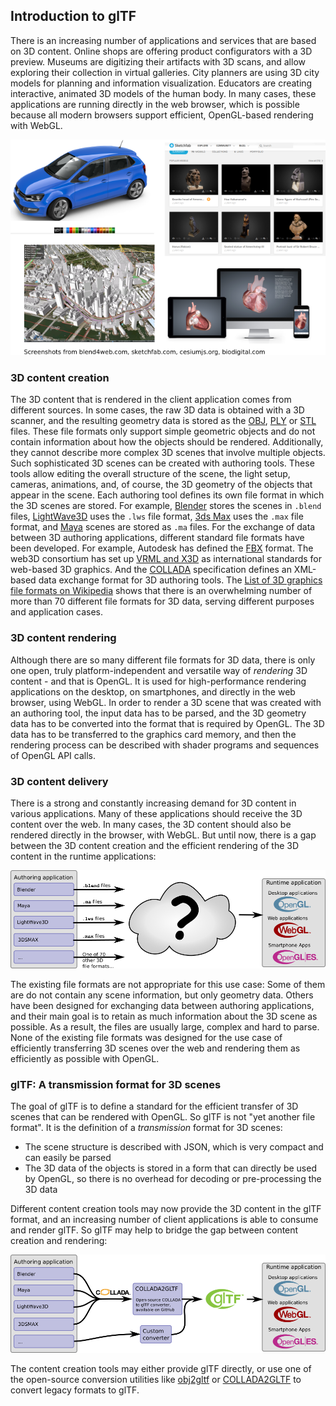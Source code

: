 
## Introduction to glTF

There is an increasing number of applications and services that are based on 3D content. Online shops are offering product configurators with a 3D preview. Museums are digitizing their artifacts with 3D scans, and allow exploring their collection in virtual galleries. City planners are using 3D city models for planning and information visualization. Educators are creating interactive, animated 3D models of the human body. In many cases, these applications are running directly in the web browser, which is possible because all modern browsers support efficient, OpenGL-based rendering with WebGL.

![applications](images/applications.png)


### 3D content creation

The 3D content that is rendered in the client application comes from different sources. In some cases, the raw 3D data is obtained with a 3D scanner, and the resulting geometry data is stored as the [OBJ](https://en.wikipedia.org/wiki/Wavefront_.obj_file), [PLY](https://en.wikipedia.org/wiki/PLY_(file_format)) or [STL](https://en.wikipedia.org/wiki/STL_(file_format)) files. These file formats only support simple geometric objects and do not contain information about how the objects should be rendered. Additionally, they cannot describe more complex 3D scenes that involve multiple objects. Such sophisticated 3D scenes can be created with authoring tools. These tools allow editing the overall structure of the scene, the light setup, cameras, animations, and, of course, the 3D geometry of the objects that appear in the scene. Each authoring tool defines its own file format in which the 3D scenes are stored. For example, [Blender](https://www.blender.org/) stores the scenes in `.blend` files, [LightWave3D](https://www.lightwave3d.com/) uses the `.lws` file format, [3ds Max](http://www.autodesk.com/3dsmax) uses the `.max` file format, and [Maya](http://www.autodesk.com/maya) scenes are stored as `.ma` files. For the exchange of data between 3D authoring applications, different standard file formats have been developed. For example, Autodesk has defined the [FBX](http://www.autodesk.com/products/fbx/overview) format. The web3D consortium has set up [VRML and X3D](http://www.web3d.org/standards) as international standards for web-based 3D graphics. And the [COLLADA](https://www.khronos.org/collada/) specification defines an XML-based data exchange format for 3D authoring tools. The [List of 3D graphics file formats on Wikipedia](https://en.wikipedia.org/wiki/List_of_file_formats#3D_graphics) shows that there is an overwhelming number of more than 70 different file formats for 3D data, serving different purposes and application cases.  

### 3D content rendering

Although there are so many different file formats for 3D data, there is only one open, truly platform-independent and versatile way of *rendering* 3D content - and that is OpenGL. It is used for high-performance rendering applications on the desktop, on smartphones, and directly in the web browser, using WebGL. In order to render a 3D scene that was created with an authoring tool, the input data has to be parsed, and the 3D geometry data has to be converted into the format that is required by OpenGL. The 3D data has to be transferred to the graphics card memory, and then the rendering process can be described with shader programs and sequences of OpenGL API calls.


### 3D content delivery

There is a strong and constantly increasing demand for 3D content in various applications. Many of these applications should receive the 3D content over the web. In many cases, the 3D content should also be rendered directly in the browser, with WebGL. But until now, there is a gap between the 3D content creation and the efficient rendering of the 3D content in the runtime applications:    

![3D content creation and rendering](images/contentCreationAndRendering.png)

The existing file formats are not appropriate for this use case: Some of them are do not contain any scene information, but only geometry data. Others have been designed for exchanging data between authoring applications, and their main goal is to retain as much information about the 3D scene as possible. As a result, the files are usually large, complex and hard to parse. None of the existing file formats was designed for the use case of efficiently transferring 3D scenes over the web and rendering them as efficiently as possible with OpenGL.


### glTF: A transmission format for 3D scenes

The goal of glTF is to define a standard for the efficient transfer of 3D scenes that can be rendered with OpenGL. So glTF is not "yet another file format". It is the definition of a *transmission* format for 3D scenes:

- The scene structure is described with JSON, which is very compact and can easily be parsed
- The 3D data of the objects is stored in a form that can directly be used by OpenGL, so there is no overhead for decoding or pre-processing the 3D data

Different content creation tools may now provide the 3D content in the glTF format, and an increasing number of client applications is able to consume and render glTF. So glTF may help to bridge the gap between content creation and rendering:  

![3D content creation and rendering with glTF](images/contentCreationAndRenderingWithGltf.png)

The content creation tools may either provide glTF directly, or use one of the open-source conversion utilities like [obj2gltf](https://github.com/AnalyticalGraphicsInc/obj2gltf) or [COLLADA2GLTF](https://github.com/KhronosGroup/glTF/tree/master/COLLADA2GLTF) to convert legacy formats to glTF.
